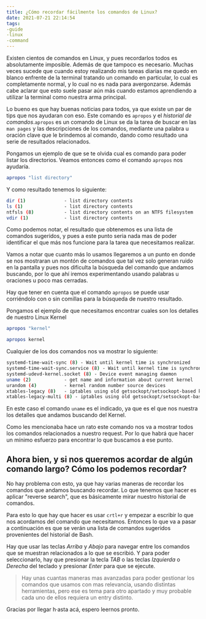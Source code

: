 ```yaml
---
title: ¿Cómo recordar fácilmente los comandos de Linux?
date: 2021-07-21 22:14:54
tags:
-guide
-linux
-command
---
```

Existen cientos de comandos en Linux, y pues recordarlos todos es absolutamente imposible. Además de que tampoco es necesario. 
Muchas veces sucede que cuando estoy realizando mis tareas diarias me quedo en blanco enfrente de la terminal tratando un comando en particular, lo cual es completamente normal, y lo cual no es nada para avergonzarse. Además cabe aclarar que esto suele pasar aún más cuando estamos aprendiendo a utilizar la terminal como nuestra arma principal. 

Lo bueno es que hay buenas noticias para todos, ya que existe un par de tips que nos ayudaran con eso. 
Este comando es `apropos` y el _historial de comandos_.`apropos` es un comando de Linux se da la tarea de buscar en las `man pages` y las descripciones de los comandos, mediante una palabra u oración clave que le brindemos al comando, dando como resultado una serie de resultados relacionados.

Pongamos un ejemplo de que se te olvida cual es comando para poder listar los directorios. Veamos entonces como el comando `apropos` nos ayudaría.

```bash
apropos "list directory"
```

Y como resultado tenemos lo siguiente:

```bash
dir (1)              - list directory contents
ls (1)               - list directory contents
ntfsls (8)           - list directory contents on an NTFS filesystem
vdir (1)             - list directory contents
```

Como podemos notar, el resultado que obtenemos es una lista de comandos sugeridos, y pues a este punto seria nada mas de poder identificar el que más nos funcione para la tarea que necesitamos realizar.

Vamos a notar que cuanto más lo usamos llegaremos a un punto en donde se nos mostraran un montón de comandos que tal vez solo generan ruido en la pantalla y pues nos dificulta la búsqueda del comando que andamos buscando, por lo que ahí iremos experimentando usando palabras u oraciones u poco mas cerradas.

Hay que tener en cuenta que el comando `apropos` se puede usar corriéndolo con o sin comillas para la búsqueda de nuestro resultado.

Pongamos el ejemplo de que necesitamos encontrar cuales son los detalles de nuestro Linux Kernel

```bash
apropos "kernel"
```

```bash
apropos kernel
```

Cualquier de los dos comandos nos va mostrar lo siguiente:

```bash
systemd-time-wait-sync (8) - Wait until kernel time is synchronized
systemd-time-wait-sync.service (8) - Wait until kernel time is synchronized
systemd-udevd-kernel.socket (8) - Device event managing daemon
uname (2)            - get name and information about current kernel
urandom (4)          - kernel random number source devices
xtables-legacy (8)   - iptables using old getsockopt/setsockopt-based kernel api
xtables-legacy-multi (8) - iptables using old getsockopt/setsockopt-based kernel api
```

En este caso el comando `uname` es el indicado, ya que es el que nos nuestra los detalles que andamos buscando del Kernel.

Como les mencionaba hace un rato este comando nos va a mostrar todos los comandos relacionados a nuestro request. Por lo que habrá que hacer un mínimo esfuerzo para encontrar lo que buscamos a ese punto.

## Ahora bien, y si nos queremos acordar de algún comando largo? Cómo los podemos recordar?

No hay problema con esto, ya que hay varias maneras de recordar los comandos que andamos buscando recordar. Lo que tenemos que hacer es aplicar "reverse search", que es básicamente mirar nuestro historial de comandos.

Para esto lo que hay que hacer es usar `crtl+r` y empezar a escribir lo que nos acordamos del comando que necesitamos.
Entonces lo que va a pasar a continuación es que se verán una lista de comandos sugeridos provenientes del historial de Bash.

Hay que usar las teclas _Arriba_ y _Abajo_ para navegar entre los comandos que se muestran relacionados a lo que se escribió. Y para poder seleccionarlo, hay que presionar la tecla _TAB_ o las teclas _Izquierda_ o _Derecha_ del teclado y presionar _Enter_ para que se ejecute.

> Hay unas cuantas maneras mas avanzadas para poder gestionar los comandos que usamos con mas relevancia, usando distintas herramientas, pero ese es tema para otro apartado y muy probable cada uno de ellos requiera un entry distinto.

Gracias por llegar h·asta acá, espero leernos pronto.
